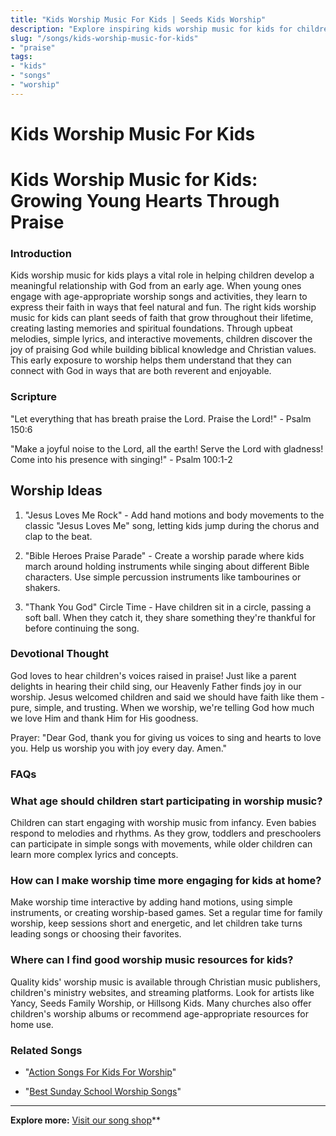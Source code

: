 ```yaml
---
title: "Kids Worship Music For Kids | Seeds Kids Worship"
description: "Explore inspiring kids worship music for kids for children's worship and faith development. Biblical music resources for families and ministry."
slug: "/songs/kids-worship-music-for-kids"
- "praise"
tags:
- "kids"
- "songs"
- "worship"
---
```


# Kids Worship Music For Kids

# Kids Worship Music for Kids: Growing Young Hearts Through Praise

### Introduction
Kids worship music for kids plays a vital role in helping children develop a meaningful relationship with God from an early age. When young ones engage with age-appropriate worship songs and activities, they learn to express their faith in ways that feel natural and fun. The right kids worship music for kids can plant seeds of faith that grow throughout their lifetime, creating lasting memories and spiritual foundations. Through upbeat melodies, simple lyrics, and interactive movements, children discover the joy of praising God while building biblical knowledge and Christian values. This early exposure to worship helps them understand that they can connect with God in ways that are both reverent and enjoyable.

### Scripture
"Let everything that has breath praise the Lord. Praise the Lord!" - Psalm 150:6

"Make a joyful noise to the Lord, all the earth! Serve the Lord with gladness! Come into his presence with singing!" - Psalm 100:1-2

## Worship Ideas
1. "Jesus Loves Me Rock" - Add hand motions and body movements to the classic "Jesus Loves Me" song, letting kids jump during the chorus and clap to the beat.

2. "Bible Heroes Praise Parade" - Create a worship parade where kids march around holding instruments while singing about different Bible characters. Use simple percussion instruments like tambourines or shakers.

3. "Thank You God" Circle Time - Have children sit in a circle, passing a soft ball. When they catch it, they share something they're thankful for before continuing the song.

### Devotional Thought
God loves to hear children's voices raised in praise! Just like a parent delights in hearing their child sing, our Heavenly Father finds joy in our worship. Jesus welcomed children and said we should have faith like them - pure, simple, and trusting. When we worship, we're telling God how much we love Him and thank Him for His goodness.

Prayer: "Dear God, thank you for giving us voices to sing and hearts to love you. Help us worship you with joy every day. Amen."

### FAQs

### What age should children start participating in worship music?
Children can start engaging with worship music from infancy. Even babies respond to melodies and rhythms. As they grow, toddlers and preschoolers can participate in simple songs with movements, while older children can learn more complex lyrics and concepts.

### How can I make worship time more engaging for kids at home?
Make worship time interactive by adding hand motions, using simple instruments, or creating worship-based games. Set a regular time for family worship, keep sessions short and energetic, and let children take turns leading songs or choosing their favorites.

### Where can I find good worship music resources for kids?
Quality kids' worship music is available through Christian music publishers, children's ministry websites, and streaming platforms. Look for artists like Yancy, Seeds Family Worship, or Hillsong Kids. Many churches also offer children's worship albums or recommend age-appropriate resources for home use.

### Related Songs

- "[Action Songs For Kids For Worship](/songs/action-songs-for-kids-for-worship/)"

- "[Best Sunday School Worship Songs](/songs/best-sunday-school-worship-songs/)"

---

**Explore more:** [Visit our song shop](https://seedskidsworship.com/shop)**

<!-- Schema Markup -->
<script type="application/ld+json">
{
  "@context": "https://schema.org",
  "@type": "MusicRecording",
  "name": "Kids Worship Music For Kids",
  "byArtist": {
    "@type": "MusicGroup",
    "name": "Seeds Kids Worship"
  },
  "isFamilyFriendly": true,
  "url": "https://seedskidsworship.com/songs/kids-worship-music-for-kids/"
}
</script>